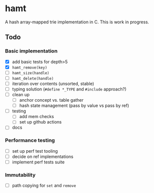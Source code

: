 # hamt
A hash array-mapped trie implementation in C. This is work in progress.

## Todo

### Basic implementation

- [x] add basic tests for depth>5
- [x] `hamt_remove(key)`
- [ ] `hamt_size(handle)`
- [ ] `hamt_delete(handle)`
- [ ] iteration over contents (unsorted, stable)
- [ ] typing solution (`#define *_TYPE` and `#include` approach?)
- [ ] clean up
  - [ ] anchor concept vs. table gather
  - [ ] hash state management (pass by value vs pass by ref)
- [ ] testing
  - [ ] add mem checks
  - [ ] set up github actions
- [ ] docs

### Performance testing

- [ ] set up perf test tooling
- [ ] decide on ref implementations
- [ ] implement perf tests suite

### Immutability

- [ ] path copying for `set` and `remove`


